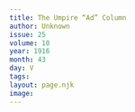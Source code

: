```yaml
---
title: The Umpire “Ad” Column
author: Unknown
issue: 25
volume: 10
year: 1916
month: 43
day: V
tags:
layout: page.njk
image:
---
```


